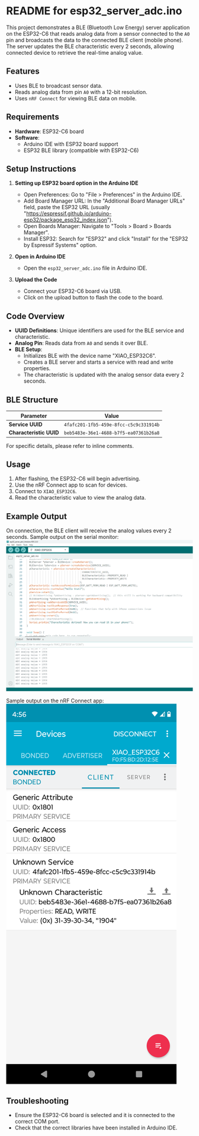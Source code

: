 # README for esp32_server_adc.ino
This project demonstrates a BLE (Bluetooth Low Energy) server application on the ESP32-C6 that reads analog data from a sensor connected to the `A0` pin and broadcasts 
the data to the connected BLE client (mobile phone). The server updates the BLE characteristic every 2 seconds, allowing connected device to retrieve the real-time 
analog value.

## Features
- Uses BLE to broadcast sensor data.
- Reads analog data from pin `A0` with a 12-bit resolution.
- Uses `nRF Connect` for viewing BLE data on mobile.

## Requirements
- **Hardware**: ESP32-C6 board
- **Software**: 
  - Arduino IDE with ESP32 board support
  - ESP32 BLE library (compatible with ESP32-C6)

## Setup Instructions
1. **Setting up ESP32 board option in the Arduino IDE** 
   - Open Preferences: Go to "File > Preferences" in the Arduino IDE. 
   - Add Board Manager URL: In the "Additional Board Manager URLs" field, paste the ESP32 URL 
     (usually "https://espressif.github.io/arduino-esp32/package_esp32_index.json"). 
   - Open Boards Manager: Navigate to "Tools > Board > Boards Manager". 
   - Install ESP32: Search for "ESP32" and click "Install" for the "ESP32 by Espressif Systems" option. 

2. **Open in Arduino IDE**
   - Open the `esp32_server_adc.ino` file in Arduino IDE.

3. **Upload the Code**
   - Connect your ESP32-C6 board via USB.
   - Click on the upload button to flash the code to the board.

## Code Overview
- **UUID Definitions**: Unique identifiers are used for the BLE service and characteristic.
- **Analog Pin**: Reads data from `A0` and sends it over BLE.
- **BLE Setup**:
  - Initializes BLE with the device name "XIAO_ESP32C6".
  - Creates a BLE server and starts a service with read and write properties.
  - The characteristic is updated with the analog sensor data every 2 seconds.

## BLE Structure

| Parameter      | Value                                    |
|----------------|------------------------------------------|
| **Service UUID**        | `4fafc201-1fb5-459e-8fcc-c5c9c331914b` |
| **Characteristic UUID** | `beb5483e-36e1-4688-b7f5-ea07361b26a8` |

For specific details, please refer to inline comments.

## Usage
1. After flashing, the ESP32-C6 will begin advertising.
2. Use the nRF Connect app to scan for devices.
3. Connect to `XIAO_ESP32C6`.
4. Read the characteristic value to view the analog data.

## Example Output
On connection, the BLE client will receive the analog values every 2 seconds. 
Sample output on the serial monitor:
![Arduino IDE output](Expected_Arduino_IDE_output.png)

Sample output on the nRF Connect app:
![nRF Connect output](nRF_Connect_output.png)

## Troubleshooting
- Ensure the ESP32-C6 board is selected and it is connected to the correct COM port.
- Check that the correct libraries have been installed in Arduino IDE.
